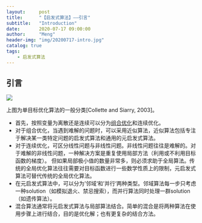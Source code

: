 ```yaml
---
layout:     post
title:      "【启发式算法】——引言"
subtitle:   "Introduction"
date:       2020-07-17 09:00:00
author:     "Meng"
header-img: "img/20200717-intro.jpg"
catalog: true
tags:
    - 启发式算法
---
```


## 引言

![](https://tva1.sinaimg.cn/large/007S8ZIlly1ggreor6a4gj30jm0qq41l.jpg)

上图为单目标优化算法的一般分类[Collette and Siarry, 2003]。

* 首先，按照变量为离散还是连续可以分为[组合优化]([https://baike.baidu.com/item/%E7%BB%84%E5%90%88%E4%BC%98%E5%8C%96/3314860?fr=aladdin](https://baike.baidu.com/item/组合优化/3314860?fr=aladdin))和连续优化。
* 对于组合优化，当遇到难解的问题时，可以采用近似算法，近似算法包括专注于解决某一类特定问题的启发式算法和通用的元启发式算法。
* 对于连续优化，可区分线性问题与非线性问题。非线性问题往往是难解的。对于难解的非线性问题，一种解决方案是重复使用局部方法（利用或不利用目标函数的梯度）。 但如果局部极小值的数量非常多，则必须求助于全局算法。传统的全局优化算法往往需要对目标函数进行一些数学性质上的限制，元启发式算法可替代传统的全局优化算法。
* 在元启发式算法中，可以分为’邻域‘和’并行‘两种类型。邻域算法每一步只考虑一种solution（如模拟退火、禁忌搜索），而并行算法同时处理一群solution（如遗传算法）。
* 混合算法通常将元启发式算法与局部算法结合。简单的混合是将两种算法在使用步骤上进行结合，目的是优化解；也有更复杂的结合方法。